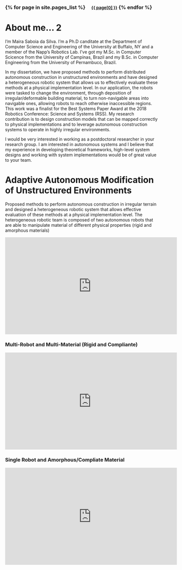 
<h3 class="masthead-title">
<a href="/" title="Home"></a>

{% for page in site.pages_list %}
  &nbsp;&nbsp;&nbsp;
  <small><a href="{{ page[1]  }}">{{ page[0] }}</a></small>
{% endfor %}
</h3>



# About me… 2
I’m Maira Saboia da Silva. I’m a Ph.D canditate at the Department of Computer Science and Engineering of the University at Buffalo, NY and a member of the Napp’s Robotics Lab.  I’ve got my M.Sc. in Computer Scicence from the University of Campinas, Brazil and my B.Sc. in Computer Engineering from the University of Pernambuco, Brazil.

In my dissertation, we have proposed methods to perform distributed autonomous construction in unstructured environments and have designed a heterogeneous robotic system that allows us to effectively evaluate these methods at a physical implementation level. In our application, the robots were tasked to change the environment, through deposition of irregular/deformable building material,  to turn non-navigable areas into navigable ones, allowing robots to reach otherwise inaccessible regions. This work was a finalist for the Best Systems Paper Award at the 2018 Robotics Conference: Science and Systems (RSS). My research contribution is to design construction models that can be mapped correctly to physical implementations and to leverage autonomous construction systems to operate in highly irregular environments.


I would be very interested in working as a postdoctoral researcher in your research group.  I am interested in autonomous systems and I believe that my experience in developing theoretical frameworks, high-level system designs and working with system implementations would be of great value to your team.

# Adaptive Autonomous Modification of Unstructured Environments

Proposed methods to perform autonomous construction in irregular terrain and designed a heterogeneous robotic system that allows effective evaluation of these methods at a physical implementation level. The heterogeneous robotic team is composed of two autonomous robots that are able to manipulate material of different physical properties (rigid and amorphous materials)

<iframe width="560" height="315" src="https://www.youtube.com/embed/PXaKOsIyeo8?start=11" frameborder="0" allow="accelerometer; autoplay; encrypted-media; gyroscope; picture-in-picture" allowfullscreen></iframe>
<br/>

### Multi-Robot and Multi-Material (Rigid and Compliante)

<iframe width="560" height="315" src="https://www.youtube.com/embed/xAjEsM_ePN4?start=3" frameborder="0" allow="accelerometer; autoplay; encrypted-media; gyroscope; picture-in-picture" allowfullscreen></iframe>
<br/>

### Single Robot and Amorphous/Compliate Material


<iframe width="560" height="315" src="https://www.youtube.com/embed/7tjbrfLna8A?start=11" frameborder="0" allow="accelerometer; autoplay; encrypted-media; gyroscope; picture-in-picture" allowfullscreen></iframe>
<br/>
